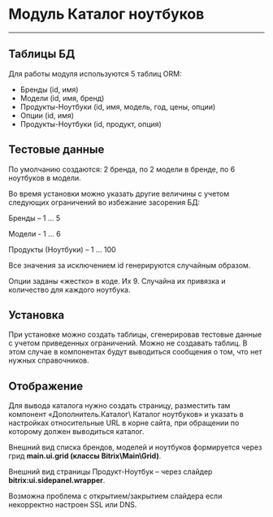 # Mодуль Каталог ноутбуков
***
## Таблицы БД
Для работы модуля используются 5 таблиц ORM:

* Бренды (id, имя)
* Модели (id, имя, бренд)
* Продукты-Ноутбуки (id, имя, модель, год, цены, опции)
* Опции (id, имя)
* Продукты-Ноутбуки (id, продукт, опция)
  
## Тестовые данные
По умолчанию создаются: 2 бренда, по 2 модели в бренде, по 6 ноутбуков в модели.

Во время установки можно указать другие величины с учетом следующих ограничений во избежание засорения БД:

Бренды – 1 … 5

Модели -  1 … 6

Продукты (Ноутбуки) – 1 ... 100

Все значения за исключением id генерируются случайным образом.

Опции заданы «жестко» в коде. Их 9. Случайна их привязка и количество для каждого ноутбука.

## Установка
При установке можно создать таблицы, сгенерировав тестовые данные с учетом приведенных ограничений. Можно не создавать таблиц. В этом случае в компонентах будут выводиться сообщения о том, что нет нужных справочников.

## Отображение
Для вывода каталога нужно создать страницу, разместить там компонент «Дополнитель.Каталог\ Каталог ноутбуков» и указать в настройках относительные URL в корне сайта, при обращении по которому должен выводиться каталог.

Внешний вид списка брендов, моделей и ноутбуков формируется через грид **main.ui.grid (классы Bitrix\Main\Grid)**.

Внешний вид страницы Продукт-Ноутбук – через слайдер **bitrix:ui.sidepanel.wrapper**.

Возможна проблема с открытием/закрытием слайдера если некорректно настроен SSL или DNS.
